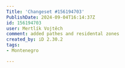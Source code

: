 ```yaml
---
Title: 'Changeset #156194703'
PublishDate: 2024-09-04T16:14:37Z
id: 156194703
user: Mertlík Vojtěch
comment: added pathes and residental zones
created_by: iD 2.30.2
tags:
- Montenegro

---
```

